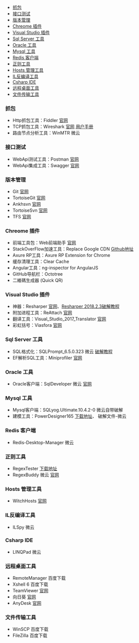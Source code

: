 - [抓包](#%E6%8A%93%E5%8C%85)
- [接口测试](#%E6%8E%A5%E5%8F%A3%E6%B5%8B%E8%AF%95)
- [版本管理](#%E7%89%88%E6%9C%AC%E7%AE%A1%E7%90%86)
- [Chreome 插件](#chreome-%E6%8F%92%E4%BB%B6)
- [Visual Studio 插件](#visual-studio-%E6%8F%92%E4%BB%B6)
- [Sql Server 工具](#sql-server-%E5%B7%A5%E5%85%B7)
- [Oracle 工具](#oracle-%E5%B7%A5%E5%85%B7)
- [Mysql 工具](#mysql-%E5%B7%A5%E5%85%B7)
- [Redis 客户端](#redis-%E5%AE%A2%E6%88%B7%E7%AB%AF)
- [正则工具](#%E6%AD%A3%E5%88%99%E5%B7%A5%E5%85%B7)
- [Hosts 管理工具](#hosts-%E7%AE%A1%E7%90%86%E5%B7%A5%E5%85%B7)
- [IL反编译工具](#il%E5%8F%8D%E7%BC%96%E8%AF%91%E5%B7%A5%E5%85%B7)
- [Csharp IDE](#csharp-ide)
- [远程桌面工具](#%E8%BF%9C%E7%A8%8B%E6%A1%8C%E9%9D%A2%E5%B7%A5%E5%85%B7)
- [文件传输工具](#%E6%96%87%E4%BB%B6%E4%BC%A0%E8%BE%93%E5%B7%A5%E5%85%B7)


### 抓包
- Http抓包工具：Fiddler  [官网](https://www.telerik.com/download/fiddler)
- TCP抓包工具：Wireshark [官网](https://www.wireshark.org/download/)           [用户手册](http://man.lupaworld.com/content/network/wireshark/)
- 路由节点分析工具：WinMTR 微云
### 接口测试
- WebApi测试工具：Postman [官网](https://www.getpostman.com/)       
- WebApi集成工具：Swagger [官网](https://swagger.io/)
### 版本管理
- Git [官网](https://git-scm.com/)
- TortoiseGit [官网](https://tortoisegit.org/)
- Ankhsvn [官网](https://ankhsvn.open.collab.net/downloads)
- TortoiseSvn [官网](https://tortoisesvn.net/)
- TFS [官网](https://visualstudio.microsoft.com/zh-hans/tfs)
### Chreome 插件
- 前端工具包：Web前端助手 [官网](https://www.baidufe.com/fehelper)
- StackOverFlow加速工具：Replace Google CDN [Github地址](https://github.com/justjavac/ReplaceGoogleCDN)
- Axure RP工具：Axure RP Extension for Chrome
- 缓存清理工具：Clear Cache
- Angular工具：ng-inspector for AngularJS
- GitHub导航栏：Octotree
- 二維碼生成器 (Quick QR)

### Visual Studio 插件
- 神器：Resharper [官网](https://www.jetbrains.com/resharper/)、[Resharper 2018.2.3破解教程](https://www.cnblogs.com/soany/p/9724428.html)
- 附加进程工具：ReAttach [官网](https://marketplace.visualstudio.com/items?itemName=ErlandR.ReAttach)
- 翻译工具：Visual_Studio_2017_Translator [官网](https://marketplace.visualstudio.com/items?itemName=vs-publisher-1462295.VisualStudio2017Translator)
- 彩虹括号：Viasfora [官网](https://viasfora.com/)

### Sql Server 工具
- SQL格式化：SQLPrompt_6.5.0.323 微云 [破解教程](https://www.cnblogs.com/weihengblogs/p/4820904.html)
- EF解析SQL工具：Miniprofiler [官网](https://miniprofiler.com/dotnet/AspDotNet)

### Oracle 工具
- Oracle客户端：SqlDeveloper 微云 [官网](https://www.oracle.com/technetwork/developer-tools/sql-developer/downloads/index.html)

### Mysql 工具
- Mysql客户端：SQLyog.Ultimate.10.4.2-0 微云自带破解
- 建模工具：PowerDesigner165 [下载地址](http://www.onlinedown.net/soft/577763.htm)、 破解文件-微云

### Redis 客户端
- Redis-Desktop-Manager 微云
  
### 正则工具
- RegexTester [下载地址](http://deerchao.net/tools/regex_tester/index.htm)
- RegexBuddy 微云 [官网](https://www.regexbuddy.com/)

### Hosts 管理工具
- WitchHosts [官网](https://electronjs.org/apps/switchhosts)

### IL反编译工具
- ILSpy 微云
### Csharp IDE
- LINQPad 微云

### 远程桌面工具
- RemoteManager 百度下载
- Xshell 6 百度下载
- TeamViewer [官网](https://www.teamviewer.com/cn/)
- 向日葵 [官网](https://sunlogin.oray.com/zh_CN/)
- AnyDesk [官网](https://www.anydesk.com/)
### 文件传输工具
- WinSCP 百度下载
- FileZilla 百度下载
  
